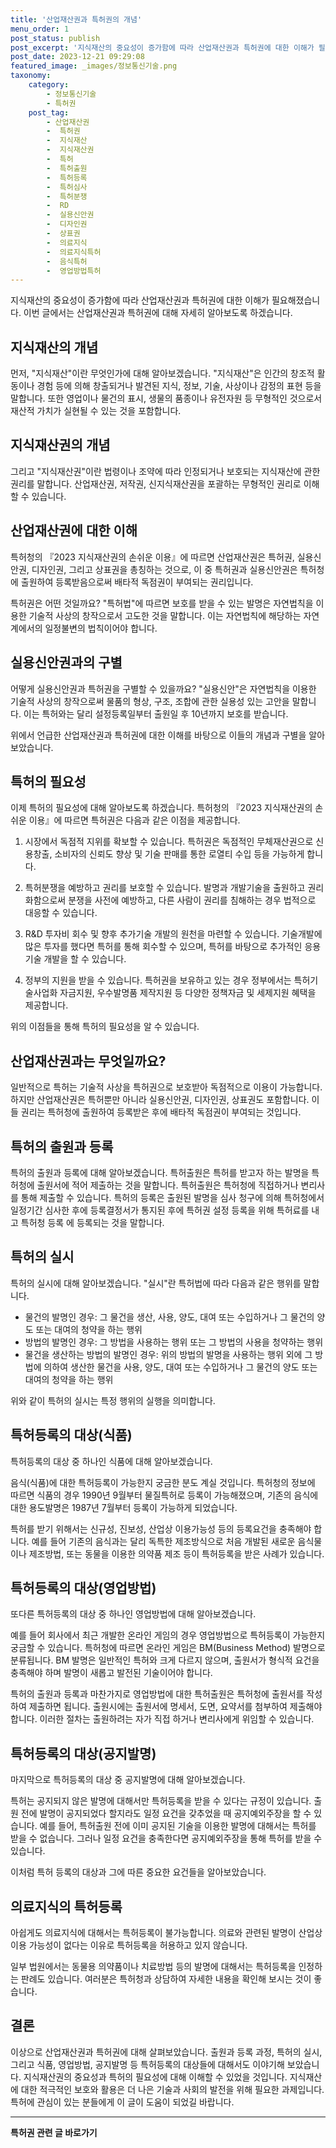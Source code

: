 ```yaml
---
title: '산업재산권과 특허권의 개념'
menu_order: 1
post_status: publish
post_excerpt: '지식재산의 중요성이 증가함에 따라 산업재산권과 특허권에 대한 이해가 필요해졌습니다. 이번 글에서는 산업재산권과 특허권에 대해 자세히 알아보도록 하겠습니다.'
post_date: 2023-12-21 09:29:08
featured_image: _images/정보통신기술.png
taxonomy:
    category:
        - 정보통신기술
        - 특허권
    post_tag:
        - 산업재산권
        -  특허권
        -  지식재산
        -  지식재산권
        -  특허
        -  특허출원
        -  특허등록
        -  특허심사
        -  특허분쟁
        -  RD
        -  실용신안권
        -  디자인권
        -  상표권
        -  의료지식
        -  의료지식특허
        -  음식특허
        -  영업방법특허
---
```



지식재산의 중요성이 증가함에 따라 산업재산권과 특허권에 대한 이해가 필요해졌습니다. 이번 글에서는 산업재산권과 특허권에 대해 자세히 알아보도록 하겠습니다.

## 지식재산의 개념

먼저, "지식재산"이란 무엇인가에 대해 알아보겠습니다. "지식재산"은 인간의 창조적 활동이나 경험 등에 의해 창출되거나 발견된 지식, 정보, 기술, 사상이나 감정의 표현 등을 말합니다. 또한 영업이나 물건의 표시, 생물의 품종이나 유전자원 등 무형적인 것으로서 재산적 가치가 실현될 수 있는 것을 포함합니다.

## 지식재산권의 개념

그리고 "지식재산권"이란 법령이나 조약에 따라 인정되거나 보호되는 지식재산에 관한 권리를 말합니다. 산업재산권, 저작권, 신지식재산권을 포괄하는 무형적인 권리로 이해할 수 있습니다.

## 산업재산권에 대한 이해

특허청의 『2023 지식재산권의 손쉬운 이용』에 따르면 산업재산권은 특허권, 실용신안권, 디자인권, 그리고 상표권을 총칭하는 것으로, 이 중 특허권과 실용신안권은 특허청에 출원하여 등록받음으로써 배타적 독점권이 부여되는 권리입니다.

특허권은 어떤 것일까요? "특허법"에 따르면 보호를 받을 수 있는 발명은 자연법칙을 이용한 기술적 사상의 창작으로서 고도한 것을 말합니다. 이는 자연법칙에 해당하는 자연계에서의 일정불변의 법칙이어야 합니다.

## 실용신안권과의 구별

어떻게 실용신안권과 특허권을 구별할 수 있을까요? "실용신안"은 자연법칙을 이용한 기술적 사상의 창작으로써 물품의 형상, 구조, 조합에 관한 실용성 있는 고안을 말합니다. 이는 특허와는 달리 설정등록일부터 출원일 후 10년까지 보호를 받습니다.

위에서 언급한 산업재산권과 특허권에 대한 이해를 바탕으로 이들의 개념과 구별을 알아보았습니다.

## 특허의 필요성

이제 특허의 필요성에 대해 알아보도록 하겠습니다. 특허청의 『2023 지식재산권의 손쉬운 이용』에 따르면 특허권은 다음과 같은 이점을 제공합니다.

1. 시장에서 독점적 지위를 확보할 수 있습니다. 특허권은 독점적인 무체재산권으로 신용창출, 소비자의 신뢰도 향상 및 기술 판매를 통한 로열티 수입 등을 가능하게 합니다.

2. 특허분쟁을 예방하고 권리를 보호할 수 있습니다. 발명과 개발기술을 출원하고 권리화함으로써 분쟁을 사전에 예방하고, 다른 사람이 권리를 침해하는 경우 법적으로 대응할 수 있습니다.

3. R&D 투자비 회수 및 향후 추가기술 개발의 원천을 마련할 수 있습니다. 기술개발에 많은 투자를 했다면 특허를 통해 회수할 수 있으며, 특허를 바탕으로 추가적인 응용기술 개발을 할 수 있습니다.

4. 정부의 지원을 받을 수 있습니다. 특허권을 보유하고 있는 경우 정부에서는 특허기술사업화 자금지원, 우수발명품 제작지원 등 다양한 정책자금 및 세제지원 혜택을 제공합니다.

위의 이점들을 통해 특허의 필요성을 알 수 있습니다.

## 산업재산권과는 무엇일까요?

일반적으로 특허는 기술적 사상을 특허권으로 보호받아 독점적으로 이용이 가능합니다. 하지만 산업재산권은 특허뿐만 아니라 실용신안권, 디자인권, 상표권도 포함합니다. 이들 권리는 특허청에 출원하여 등록받은 후에 배타적 독점권이 부여되는 것입니다.

## 특허의 출원과 등록

특허의 출원과 등록에 대해 알아보겠습니다. 특허출원은 특허를 받고자 하는 발명을 특허청에 출원서에 적어 제출하는 것을 말합니다. 특허출원은 특허청에 직접하거나 변리사를 통해 제출할 수 있습니다. 특허의 등록은 출원된 발명을 심사 청구에 의해 특허청에서 일정기간 심사한 후에 등록결정서가 통지된 후에 특허권 설정 등록을 위해 특허료를 내고 특허청 등록 에 등록되는 것을 말합니다.

## 특허의 실시

특허의 실시에 대해 알아보겠습니다. "실시"란 특허법에 따라 다음과 같은 행위를 말합니다.
- 물건의 발명인 경우: 그 물건을 생산, 사용, 양도, 대여 또는 수입하거나 그 물건의 양도 또는 대여의 청약을 하는 행위
- 방법의 발명인 경우: 그 방법을 사용하는 행위 또는 그 방법의 사용을 청약하는 행위
- 물건을 생산하는 방법의 발명인 경우: 위의 방법의 발명을 사용하는 행위 외에 그 방법에 의하여 생산한 물건을 사용, 양도, 대여 또는 수입하거나 그 물건의 양도 또는 대여의 청약을 하는 행위

위와 같이 특허의 실시는 특정 행위의 실행을 의미합니다.

## 특허등록의 대상(식품)

특허등록의 대상 중 하나인 식품에 대해 알아보겠습니다. 

음식(식품)에 대한 특허등록이 가능한지 궁금한 분도 계실 것입니다. 특허청의 정보에 따르면 식품의 경우 1990년 9월부터 물질특허로 등록이 가능해졌으며, 기존의 음식에 대한 용도발명은 1987년 7월부터 등록이 가능하게 되었습니다. 

특허를 받기 위해서는 신규성, 진보성, 산업상 이용가능성 등의 등록요건을 충족해야 합니다. 예를 들어 기존의 음식과는 달리 독특한 제조방식으로 처음 개발된 새로운 음식물이나 제조방법, 또는 동물을 이용한 의약품 제조 등이 특허등록을 받은 사례가 있습니다.

## 특허등록의 대상(영업방법)

또다른 특허등록의 대상 중 하나인 영업방법에 대해 알아보겠습니다.

예를 들어 회사에서 최근 개발한 온라인 게임의 경우 영업방법으로 특허등록이 가능한지 궁금할 수 있습니다. 특허청에 따르면 온라인 게임은 BM(Business Method) 발명으로 분류됩니다. BM 발명은 일반적인 특허와 크게 다르지 않으며, 출원서가 형식적 요건을 충족해야 하며 발명이 새롭고 발전된 기술이어야 합니다.

특허의 출원과 등록과 마찬가지로 영업방법에 대한 특허출원은 특허청에 출원서를 작성하여 제출하면 됩니다. 출원시에는 출원서에 명세서, 도면, 요약서를 첨부하여 제출해야 합니다. 이러한 절차는 출원하려는 자가 직접 하거나 변리사에게 위임할 수 있습니다.

## 특허등록의 대상(공지발명)

마지막으로 특허등록의 대상 중 공지발명에 대해 알아보겠습니다.

특허는 공지되지 않은 발명에 대해서만 특허등록을 받을 수 있다는 규정이 있습니다. 출원 전에 발명이 공지되었다 할지라도 일정 요건을 갖추었을 때 공지예외주장을 할 수 있습니다. 예를 들어, 특허출원 전에 이미 공지된 기술을 이용한 발명에 대해서는 특허를 받을 수 없습니다. 그러나 일정 요건을 충족한다면 공지예외주장을 통해 특허를 받을 수 있습니다.

이처럼 특허 등록의 대상과 그에 따른 중요한 요건들을 알아보았습니다.

## 의료지식의 특허등록

아쉽게도 의료지식에 대해서는 특허등록이 불가능합니다. 의료와 관련된 발명이 산업상 이용 가능성이 없다는 이유로 특허등록을 허용하고 있지 않습니다.

일부 법원에서는 동물용 의약품이나 치료방법 등의 발명에 대해서는 특허등록을 인정하는 판례도 있습니다. 여러분은 특허청과 상담하여 자세한 내용을 확인해 보시는 것이 좋습니다.

## 결론

이상으로 산업재산권과 특허권에 대해 살펴보았습니다. 출원과 등록 과정, 특허의 실시, 그리고 식품, 영업방법, 공지발명 등 특허등록의 대상들에 대해서도 이야기해 보았습니다. 지식재산권의 중요성과 특허의 필요성에 대해 이해할 수 있었을 것입니다. 지식재산에 대한 적극적인 보호와 활용은 더 나은 기술과 사회의 발전을 위해 필요한 과제입니다. 특허에 관심이 있는 분들에게 이 글이 도움이 되었길 바랍니다.
<!-- wp:separator -->
<hr class="wp-block-separator has-alpha-channel-opacity"/>
<!-- /wp:separator -->

<!-- wp:group {"backgroundColor":"base","layout":{"type":"constrained"}} -->
<div class="wp-block-group has-base-background-color has-background"><!-- wp:paragraph {"align":"center","fontSize":"medium"} -->
<p class="has-text-align-center has-large-font-size"><strong>특허권 관련 글 바로가기</strong></p>
<!-- /wp:paragraph -->


<!-- wp:latest-posts
{"categories":[{"id":36021,"count":19,"description":"","link":"https://uknowlaw.com/category/%ed%8a%b9%ed%97%88%ea%b6%8c/","name":"특허권","slug":"특허권","taxonomy":"category","parent":0,"meta":[],"_links":{"self":[{"href":"https://uknowlaw.com/wp-json/wp/v2/categories/36021"}],"collection":[{"href":"https://uknowlaw.com/wp-json/wp/v2/categories"}],"about":[{"href":"https://uknowlaw.com/wp-json/wp/v2/taxonomies/category"}],"wp:post_type":[{"href":"https://uknowlaw.com/wp-json/wp/v2/posts?categories=36021"}],"curies":[{"name":"wp","href":"https://api.w.org/{rel}","templated":true}]}}],"postsToShow":100,"excerptLength":28,"postLayout":"grid","columns":2,"featuredImageAlign":"left","featuredImageSizeSlug":"large","fontSize":"small"} /--></div>
<!-- /wp:group -->